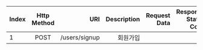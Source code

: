 | Index  | Http Method |  URI            |  Description    |  Request Data   |  Response Status Code   |
|--------|:-----------:|----------------:|----------------:|----------------:|----------------:|
| 1 |  POST | /users/signup | 회원가입
